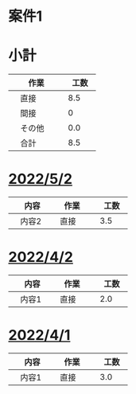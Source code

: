 # 案件1

# 小計

| 　作業　 | 　工数　 |
| ------------- | ------------- |
| 　直接　  | 　8.5　  |
| 　間接　  | 　0  |
| 　その他　  | 　0.0  |
| 　合計  | 　8.5  |

# [2022/5/2](../input/2022_5_2.md)
| 　内容　 | 　作業　 |　工数　 |
| ------------- | ------------- | ------------- |
| 　内容2  | 　直接　  | 　3.5　  |

# [2022/4/2](../input/2022_4_2.md)
| 　内容　 | 　作業　 |　工数　 |
| ------------- | ------------- | ------------- |
| 　内容1  | 　直接　  | 　2.0　  |

# [2022/4/1](../input/2022_4_1.md)
| 　内容　 | 　作業　 |　工数　 |
| ------------- | ------------- | ------------- |
| 　内容1  | 　直接　  | 　3.0　  |